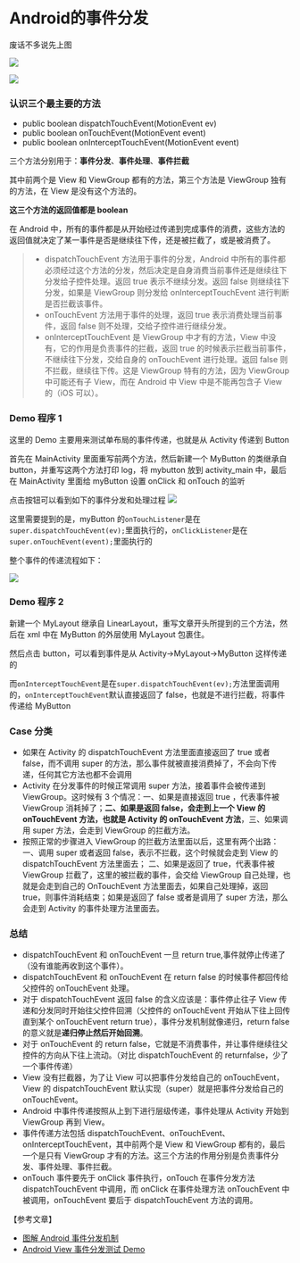 # Android的事件分发

废话不多说先上图

![](https://pic.downk.cc/item/5e8c93f9504f4bcb044ce72c.jpg)

![](https://pic.downk.cc/item/5e8c940f504f4bcb044cf916.jpg)

### 认识三个最主要的方法

* public boolean dispatchTouchEvent\(MotionEvent ev\)
* public boolean onTouchEvent\(MotionEvent event\)
* public boolean onInterceptTouchEvent\(MotionEvent event\)

三个方法分别用于：**事件分发**、**事件处理**、**事件拦截**

其中前两个是 View 和 ViewGroup 都有的方法，第三个方法是 ViewGroup 独有的方法，在 View 是没有这个方法的。

**这三个方法的返回值都是 boolean**

在 Android 中，所有的事件都是从开始经过传递到完成事件的消费，这些方法的返回值就决定了某一事件是否是继续往下传，还是被拦截了，或是被消费了。

> * dispatchTouchEvent 方法用于事件的分发，Android 中所有的事件都必须经过这个方法的分发，然后决定是自身消费当前事件还是继续往下分发给子控件处理。返回 true 表示不继续分发。返回 false 则继续往下分发，如果是 ViewGroup 则分发给 onInterceptTouchEvent 进行判断是否拦截该事件。
> * onTouchEvent 方法用于事件的处理，返回 true 表示消费处理当前事件，返回 false 则不处理，交给子控件进行继续分发。
> * onInterceptTouchEvent 是 ViewGroup 中才有的方法，View 中没有，它的作用是负责事件的拦截，返回 true 的时候表示拦截当前事件，不继续往下分发，交给自身的 onTouchEvent 进行处理。返回 false 则不拦截，继续往下传。这是 ViewGroup 特有的方法，因为 ViewGroup 中可能还有子 View，而在 Android 中 View 中是不能再包含子 View 的（iOS 可以）。

### Demo 程序 1

这里的 Demo 主要用来测试单布局的事件传递，也就是从 Activity 传递到 Button

首先在 MainActivity 里面重写前两个方法，然后新建一个 MyButton 的类继承自 button，并重写这两个方法打印 log，将 mybutton 放到 activity\_main 中，最后在 MainActivity 里面给 myButton 设置 onClick 和 onTouch 的监听

点击按钮可以看到如下的事件分发和处理过程 ![](https://pic.downk.cc/item/5e8878b0504f4bcb04eb879e.jpg)

这里需要提到的是，myButton 的`onTouchListener`是在`super.dispatchTouchEvent(ev);`里面执行的，`onClickListener`是在`super.onTouchEvent(event);`里面执行的

整个事件的传递流程如下：

![](https://pic.downk.cc/item/5e888257504f4bcb04f53350.png)

### Demo 程序 2

新建一个 MyLayout 继承自 LinearLayout，重写文章开头所提到的三个方法，然后在 xml 中在 MyButton 的外层使用 MyLayout 包裹住。

然后点击 button，可以看到事件是从 Activity-&gt;MyLayout-&gt;MyButton 这样传递的

而`onInterceptTouchEvent`是在`super.dispatchTouchEvent(ev);`方法里面调用的，`onInterceptTouchEvent`默认直接返回了 false，也就是不进行拦截，将事件传递给 MyButton

### Case 分类

* 如果在 Activity 的 dispatchTouchEvent 方法里面直接返回了 true 或者 false，而不调用 super 的方法，那么事件就被直接消费掉了，不会向下传递，任何其它方法也都不会调用
* Activity 在分发事件的时候正常调用 super 方法，接着事件会被传递到 ViewGroup。这时候有 3 个情况：一、如果是直接返回 true ，代表事件被 ViewGroup 消耗掉了；**二、如果是返回 false，会走到上一个 View 的 onTouchEvent 方法，也就是 Activity 的 onTouchEvent 方法**，三、如果调用 super 方法，会走到 ViewGroup 的拦截方法。
* 按照正常的步骤进入 ViewGroup 的拦截方法里面以后，这里有两个出路：一、调用 super 或者返回 false，表示不拦截，这个时候就会走到 View 的 dispatchTouchEvent 方法里面去； 二、如果是返回了 true，代表事件被 ViewGroup 拦截了，这里的被拦截的事件，会交给 ViewGroup 自己处理，也就是会走到自己的 OnTouchEvent 方法里面去，如果自己处理掉，返回 true，则事件消耗结束；如果是返回了 false 或者是调用了 super 方法，那么会走到 Activity 的事件处理方法里面去。

### 总结

* dispatchTouchEvent 和 onTouchEvent 一旦 return true,事件就停止传递了（没有谁能再收到这个事件）。
* dispatchTouchEvent 和 onTouchEvent 在 return false 的时候事件都回传给父控件的 onTouchEvent 处理。
* 对于 dispatchTouchEvent 返回 false 的含义应该是：事件停止往子 View 传递和分发同时开始往父控件回溯（父控件的 onTouchEvent 开始从下往上回传直到某个 onTouchEvent return true），事件分发机制就像递归，return false 的意义就是**递归停止然后开始回溯**。
* 对于 onTouchEvent 的 return false，它就是不消费事件，并让事件继续往父控件的方向从下往上流动。（对比 dispatchTouchEvent 的 returnfalse，少了一个事件传递）
* View 没有拦截器，为了让 View 可以把事件分发给自己的 onTouchEvent，View 的 dispatchTouchEvent 默认实现（super）就是把事件分发给自己的 onTouchEvent。
* Android 中事件传递按照从上到下进行层级传递，事件处理从 Activity 开始到 ViewGroup 再到 View。
* 事件传递方法包括 dispatchTouchEvent、onTouchEvent、onInterceptTouchEvent，其中前两个是 View 和 ViewGroup 都有的，最后一个是只有 ViewGroup 才有的方法。这三个方法的作用分别是负责事件分发、事件处理、事件拦截。
* onTouch 事件要先于 onClick 事件执行，onTouch 在事件分发方法 dispatchTouchEvent 中调用，而 onClick 在事件处理方法 onTouchEvent 中被调用，onTouchEvent 要后于 dispatchTouchEvent 方法的调用。

【参考文章】

* [图解 Android 事件分发机制](https://www.jianshu.com/p/e99b5e8bd67b)
* [Android View 事件分发测试 Demo](https://www.zybuluo.com/linux1s1s/note/119018)

